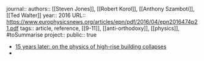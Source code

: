 journal::
authors:: [[Steven Jones]], [[Robert Korol]], [[Anthony Szamboti]], [[Ted Walter]] 
year:: 2016
URL:: https://www.europhysicsnews.org/articles/epn/pdf/2016/04/epn2016474p21.pdf
tags:: article, reference, [[9-11]], [[anti-orthodoxy]], [[physics]], #toSummarise 
project::
public:: true

- [15 years later: on the physics of high-rise building collapses](https://www.europhysicsnews.org/articles/epn/pdf/2016/04/epn2016474p21.pdf)
-